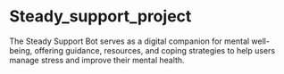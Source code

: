 # Steady_support_project
The Steady Support Bot serves as a digital companion for mental well-being, offering guidance, resources, and coping strategies to help users manage stress and improve their mental health.
